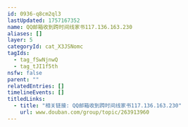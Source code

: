 ```yaml
---
id: 0936-q8cm2ql3
lastUpdated: 1757167352
name: QQ邮箱收到跨时间线家书117.136.163.230
aliases: []
layer: 5
categoryId: cat_X3JSNomc
tagIds:
  - tag_fSwNjnwQ
  - tag_tJI1f5th
nsfw: false
parent: ""
relatedEntries: []
timelineEvents: []
titledLinks:
  - title: "相关链接: QQ邮箱收到跨时间线家书117.136.163.230"
    url: www.douban.com/group/topic/263913960
---
```


